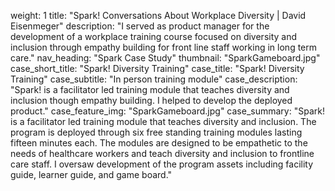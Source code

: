 weight: 1
title: "Spark! Conversations About Workplace Diversity | David Eisenmeger"
description: "I served as product manager for the development of a workplace training course focused on diversity and inclusion through empathy building for front line staff working in long term care."
nav_heading: "Spark Case Study"
thumbnail: "SparkGameboard.jpg"
case_short_title: "Spark! Diversity Training"
case_title: "Spark! Diversity Training"
case_subtitle: "In person training module"
case_description: "Spark! is a facilitator led training module that teaches diversity and inclusion though empathy building. I helped to develop the deployed product."
case_feature_img: "SparkGameboard.jpg"
case_summary: "Spark! is a facilitator led training module that teaches diversity and inclusion. The program is deployed through six free standing training modules lasting fifteen minutes each. The modules are designed to be empathetic to the needs of healthcare workers and teach diversity and inclusion to frontline care staff. I oversaw development of the program assets including facility guide, learner guide, and game board."
